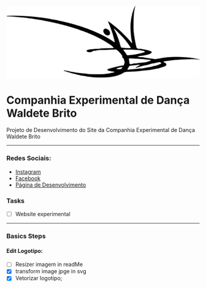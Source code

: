 
<p align="center">
  <img src="img/ciaexpdancawb_logotipo.svg"/>  
</p>

# Companhia Experimental de Dança Waldete Brito

Projeto de Desenvolvimento do Site da Companhia Experimental de Dança Waldete Brito

---

### Redes Sociais:

- [Instagram](https://www.instagram.com/experimental.danca/?hl=pt-br)
- [Facebook](https://www.facebook.com/companhiaexperimentaldedanca.waldetebrito)
- [Página de Desenvolvimento](https://hsnunes.github.io/experimentaldedanca)

### Tasks

- [ ] Website experimental
---
### Basics Steps

#### Edit Logotipo:
- [ ] Resizer imagem in readMe
- [X] transform image jpge in svg
- [x] Vetorizar logotipo;
